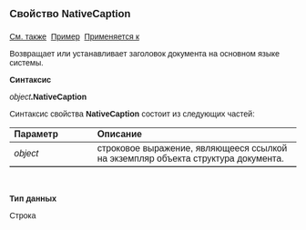 ﻿<html>
<head>
<title>Структура документа\NativeCaption</title>
</head>

<body>

<p><strong><font face="Arial" size="4">Свойство NativeCaption<br>
<br>
</font></strong><font face="Arial"><a href="Redraw.html">См. также</a>&nbsp;
<u>Пример</u>&nbsp; <a href="../ASDocStructure.html">Применяется к</a></font></p>
<p class="label"><font face="Arial">Возвращает или устанавливает 
заголовок документа на основном языке системы.</font></p>
<p class="label"><b><font face="Arial">Синтаксис</font></b></p>
<p><font face="Arial"><em>object</em><strong>.</strong></font><strong><font face="Arial">NativeCaption</font></strong></p>
<p><font face="Arial">Синтаксис свойства </font><strong>
<font face="Arial">NativeCaption</font></strong><font face="Arial"> 
состоит из следующих частей:</font></p>
<table cols="2" cellPadding="5" rules="rows" border="1" frame="below" id="table1">
	<tr vAlign="top">
		<td class="label" width="29%"><font face="Arial"><b>Параметр</b></font></td>
		<td class="label" width="71%"><font face="Arial"><strong>
		Описание</strong></font></td>
	</tr>
	<tr>
		<td width="29%"><em><font face="Arial">object</font></em></td>
		<td width="71%"><font face="Arial">строковое выражение, 
		являющееся ссылкой на экземпляр объекта структура документа.</font></td>
	</tr>
</table>
<p class="label">&nbsp;</p>
<p class="label"><font face="Arial"><b>Тип данных</b></font></p>
<p class="label"><font face="Arial">Строка</font></p>
</body>
</html>
